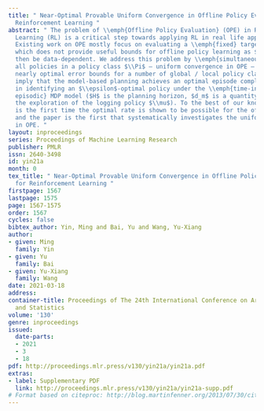 ```yaml
---
title: " Near-Optimal Provable Uniform Convergence in Offline Policy Evaluation for
  Reinforcement Learning "
abstract: " The problem of \\emph{Offline Policy Evaluation} (OPE) in Reinforcement
  Learning (RL) is a critical step towards applying RL in real life applications.
  Existing work on OPE mostly focus on evaluating a \\emph{fixed} target policy $\\pi$,
  which does not provide useful bounds for offline policy learning as $\\pi$ will
  then be data-dependent. We address this problem by \\emph{simultaneously} evaluating
  all policies in a policy class $\\Pi$ — uniform convergence in OPE — and obtain
  nearly optimal error bounds for a number of global / local policy classes. Our results
  imply that the model-based planning achieves an optimal episode complexity of $\\widetilde{O}(H^3/d_m\\epsilon^2)$
  in identifying an $\\epsilon$-optimal policy under the \\emph{time-inhomogeneous
  episodic} MDP model ($H$ is the planning horizon, $d_m$ is a quantity that reflects
  the exploration of the logging policy $\\mu$). To the best of our knowledge, this
  is the first time the optimal rate is shown to be possible for the offline RL setting
  and the paper is the first that systematically investigates the uniform convergence
  in OPE. "
layout: inproceedings
series: Proceedings of Machine Learning Research
publisher: PMLR
issn: 2640-3498
id: yin21a
month: 0
tex_title: " Near-Optimal Provable Uniform Convergence in Offline Policy Evaluation
  for Reinforcement Learning "
firstpage: 1567
lastpage: 1575
page: 1567-1575
order: 1567
cycles: false
bibtex_author: Yin, Ming and Bai, Yu and Wang, Yu-Xiang
author:
- given: Ming
  family: Yin
- given: Yu
  family: Bai
- given: Yu-Xiang
  family: Wang
date: 2021-03-18
address:
container-title: Proceedings of The 24th International Conference on Artificial Intelligence
  and Statistics
volume: '130'
genre: inproceedings
issued:
  date-parts:
  - 2021
  - 3
  - 18
pdf: http://proceedings.mlr.press/v130/yin21a/yin21a.pdf
extras:
- label: Supplementary PDF
  link: http://proceedings.mlr.press/v130/yin21a/yin21a-supp.pdf
# Format based on citeproc: http://blog.martinfenner.org/2013/07/30/citeproc-yaml-for-bibliographies/
---
```

